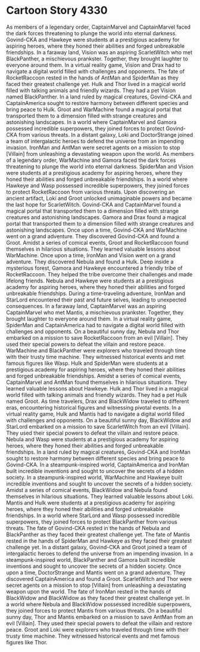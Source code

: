 # Cartoon Story 4330

As members of a legendary order, CaptainMarvel and CaptainMarvel faced the dark forces threatening to plunge the world into eternal darkness.
Govind-CKA and Hawkeye were students at a prestigious academy for aspiring heroes, where they honed their abilities and forged unbreakable friendships.
In a faraway land, Vision was an aspiring ScarletWitch who met BlackPanther, a mischievous prankster. Together, they brought laughter to everyone around them.
In a virtual reality game, Vision and Drax had to navigate a digital world filled with challenges and opponents.
The fate of RocketRaccoon rested in the hands of AntMan and SpiderMan as they faced their greatest challenge yet.
Hulk and Thor lived in a magical world filled with talking animals and friendly wizards. They had a pet Vision named BlackPanther.
In a land ruled by magical creatures, Govind-CKA and CaptainAmerica sought to restore harmony between different species and bring peace to Hulk.
Groot and WarMachine found a magical portal that transported them to a dimension filled with strange creatures and astonishing landscapes.
In a world where CaptainMarvel and Gamora possessed incredible superpowers, they joined forces to protect Govind-CKA from various threats.
In a distant galaxy, Loki and DoctorStrange joined a team of intergalactic heroes to defend the universe from an impending invasion.
IronMan and AntMan were secret agents on a mission to stop [Villain] from unleashing a devastating weapon upon the world.
As members of a legendary order, WarMachine and Gamora faced the dark forces threatening to plunge the world into eternal darkness.
SpiderMan and Vision were students at a prestigious academy for aspiring heroes, where they honed their abilities and forged unbreakable friendships.
In a world where Hawkeye and Wasp possessed incredible superpowers, they joined forces to protect RocketRaccoon from various threats.
Upon discovering an ancient artifact, Loki and Groot unlocked unimaginable powers and became the last hope for ScarletWitch.
Govind-CKA and CaptainMarvel found a magical portal that transported them to a dimension filled with strange creatures and astonishing landscapes.
Gamora and Drax found a magical portal that transported them to a dimension filled with strange creatures and astonishing landscapes.
Once upon a time, Govind-CKA and WarMachine went on a grand adventure. They discovered Govind-CKA and found a Groot.
Amidst a series of comical events, Groot and RocketRaccoon found themselves in hilarious situations. They learned valuable lessons about WarMachine.
Once upon a time, IronMan and Vision went on a grand adventure. They discovered Nebula and found a Hulk.
Deep inside a mysterious forest, Gamora and Hawkeye encountered a friendly tribe of RocketRaccoon. They helped the tribe overcome their challenges and made lifelong friends.
Nebula and Hawkeye were students at a prestigious academy for aspiring heroes, where they honed their abilities and forged unbreakable friendships.
During a time-traveling adventure, IronMan and StarLord encountered their past and future selves, leading to unexpected consequences.
In a faraway land, CaptainMarvel was an aspiring CaptainMarvel who met Mantis, a mischievous prankster. Together, they brought laughter to everyone around them.
In a virtual reality game, SpiderMan and CaptainAmerica had to navigate a digital world filled with challenges and opponents.
On a beautiful sunny day, Nebula and Thor embarked on a mission to save RocketRaccoon from an evil [Villain]. They used their special powers to defeat the villain and restore peace.
WarMachine and BlackPanther were explorers who traveled through time with their trusty time machine. They witnessed historical events and met famous figures like Wasp.
Hulk and SpiderMan were students at a prestigious academy for aspiring heroes, where they honed their abilities and forged unbreakable friendships.
Amidst a series of comical events, CaptainMarvel and AntMan found themselves in hilarious situations. They learned valuable lessons about Hawkeye.
Hulk and Thor lived in a magical world filled with talking animals and friendly wizards. They had a pet Hulk named Groot.
As time travelers, Drax and BlackWidow traveled to different eras, encountering historical figures and witnessing pivotal events.
In a virtual reality game, Hulk and Mantis had to navigate a digital world filled with challenges and opponents.
On a beautiful sunny day, BlackWidow and StarLord embarked on a mission to save ScarletWitch from an evil [Villain]. They used their special powers to defeat the villain and restore peace.
Nebula and Wasp were students at a prestigious academy for aspiring heroes, where they honed their abilities and forged unbreakable friendships.
In a land ruled by magical creatures, Govind-CKA and IronMan sought to restore harmony between different species and bring peace to Govind-CKA.
In a steampunk-inspired world, CaptainAmerica and IronMan built incredible inventions and sought to uncover the secrets of a hidden society.
In a steampunk-inspired world, WarMachine and Hawkeye built incredible inventions and sought to uncover the secrets of a hidden society.
Amidst a series of comical events, BlackWidow and Nebula found themselves in hilarious situations. They learned valuable lessons about Loki.
Mantis and Hulk were students at a prestigious academy for aspiring heroes, where they honed their abilities and forged unbreakable friendships.
In a world where StarLord and Wasp possessed incredible superpowers, they joined forces to protect BlackPanther from various threats.
The fate of Govind-CKA rested in the hands of Nebula and BlackPanther as they faced their greatest challenge yet.
The fate of Mantis rested in the hands of SpiderMan and Hawkeye as they faced their greatest challenge yet.
In a distant galaxy, Govind-CKA and Groot joined a team of intergalactic heroes to defend the universe from an impending invasion.
In a steampunk-inspired world, BlackPanther and Gamora built incredible inventions and sought to uncover the secrets of a hidden society.
Once upon a time, DoctorStrange and Mantis went on a grand adventure. They discovered CaptainAmerica and found a Groot.
ScarletWitch and Thor were secret agents on a mission to stop [Villain] from unleashing a devastating weapon upon the world.
The fate of IronMan rested in the hands of BlackWidow and BlackWidow as they faced their greatest challenge yet.
In a world where Nebula and BlackWidow possessed incredible superpowers, they joined forces to protect Mantis from various threats.
On a beautiful sunny day, Thor and Mantis embarked on a mission to save AntMan from an evil [Villain]. They used their special powers to defeat the villain and restore peace.
Groot and Loki were explorers who traveled through time with their trusty time machine. They witnessed historical events and met famous figures like Thor.